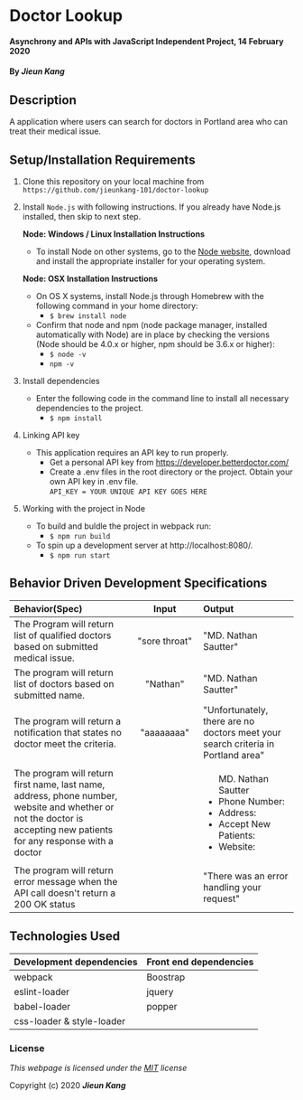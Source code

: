 # Doctor Lookup

#### Asynchrony and APIs with JavaScript Independent Project, 14 February 2020
 
#### By **_Jieun Kang_**

## Description
A application where users can search for doctors in Portland area who can treat their medical issue.

## Setup/Installation Requirements

1. Clone this repository on your local machine from `https://github.com/jieunkang-101/doctor-lookup`

2. Install `Node.js` with following instructions. If you already have Node.js installed, then skip to next step.

    **Node: Windows / Linux Installation Instructions**
    * To install Node on other systems, go to the [Node website](https://nodejs.org/en/), download and install the appropriate installer for your operating system.

    **Node: OSX Installation Instructions**
    * On OS X systems, install Node.js through Homebrew with the following command in your home directory:
      * `$ brew install node`
    * Confirm that node and npm (node package manager, installed automatically with Node) are in place by checking the versions (Node should be 4.0.x or higher, npm should be 3.6.x or higher):  
      * `$ node -v`
      * `npm -v`

3. Install dependencies 
   *  Enter the following code in the command line to install all necessary dependencies to the project.
      * `$ npm install`

4. Linking API key
    * This application requires an API key to run properly.
      * Get a personal API key from https://developer.betterdoctor.com/   
      * Create a .env files in the root directory or the project. Obtain your own API key in .env file.</br>
      `API_KEY = YOUR UNIQUE API KEY GOES HERE`

5. Working with the project in Node
    * To build and buldle the project in webpack run:
      * `$ npm run build`
    * To spin up a development server at http://localhost:8080/.
      * `$ npm run start`

## Behavior Driven Development Specifications

| Behavior(Spec)<img width=800/>  | Input<img width=300/>  | Output<img width=600/>  |
| :---------------- | :-----: | :----- |
| The Program will return list of qualified doctors based on submitted medical issue. | "sore throat" | "MD. Nathan Sautter" |
| The program will return list of doctors based on submitted name. | "Nathan" | "MD. Nathan Sautter" |
| The program will return a notification that states no doctor meet the criteria. | "aaaaaaaa" | "Unfortunately, there are no doctors meet your search criteria in Portland area" |
| The program will return first name, last name, address, phone number, website and whether or not the doctor is accepting new patients for any response with a doctor |  | <ul>MD. Nathan Sautter <li>Phone Number: </li><li>Address: </li><li>Accept New Patients:</li><li>Website:</li></ul>|
| The program will return error message when the API call doesn't return a 200 OK status |  | "There was an error handling your request" |

## Technologies Used
| Development dependencies | Front end dependencies |
| :------ | :------ |
| webpack | Boostrap |
| eslint-loader | jquery |
| babel-loader | popper |
| css-loader & style-loader | |

### License

*This webpage is licensed under the [MIT](https://en.wikipedia.org/wiki/MIT_License) license*

Copyright (c) 2020 **_Jieun Kang_**
